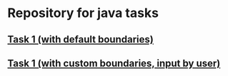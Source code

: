 # Repository for java tasks
## [Task 1 (with default boundaries)](../tree/218ca407573a8583f45c49140aecd73259ce9c62)
## [Task 1 (with custom boundaries, input by user)](../master/GuessNumberGame)